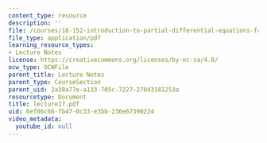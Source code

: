 ```yaml
---
content_type: resource
description: ''
file: /courses/18-152-introduction-to-partial-differential-equations-fall-2005/6ef86c66fb470c33e3bb236e67390224_lecture17.pdf
file_type: application/pdf
learning_resource_types:
- Lecture Notes
license: https://creativecommons.org/licenses/by-nc-sa/4.0/
ocw_type: OCWFile
parent_title: Lecture Notes
parent_type: CourseSection
parent_uid: 2a38a77e-a133-705c-7227-27043181253a
resourcetype: Document
title: lecture17.pdf
uid: 6ef86c66-fb47-0c33-e3bb-236e67390224
video_metadata:
  youtube_id: null
---
```

